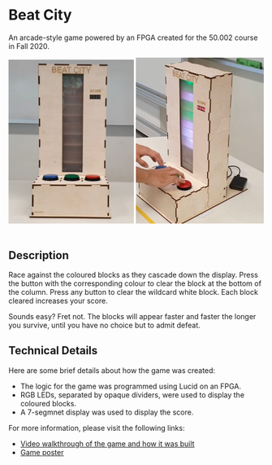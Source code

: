 # Beat City

An arcade-style game powered by an FPGA created for the 50.002 course in Fall 2020.

<img src="images/front.jpg" style="width:49%"/>
<img src="images/playing.jpg" style="width:50%"/>
<br/><br/>

## Description

Race against the coloured blocks as they cascade down the display. Press the button with the corresponding colour to clear the block at the bottom of the column. Press any button to clear the wildcard white block. Each block cleared increases your score.

Sounds easy? Fret not. The blocks will appear faster and faster the longer you survive, until you have no choice but to admit defeat.

## Technical Details

Here are some brief details about how the game was created:

- The logic for the game was programmed using Lucid on an FPGA.
- RGB LEDs, separated by opaque dividers, were used to display the coloured blocks.
- A 7-segmnet display was used to display the score.

For more information, please visit the following links:

- [Video walkthrough of the game and how it was built](https://www.youtube.com/watch?v=rLnOIjl43-I)
- [Game poster](https://drive.google.com/file/d/1NlZB8nUd5N_D_zZHcdn_7VXc5ze-EEo3/view?usp=sharing)

